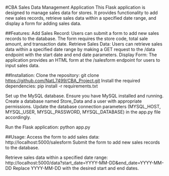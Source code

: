 #CBA Sales Data Management Application
  This Flask application is designed to manage sales data for stores. It provides functionality to add new sales records, retrieve sales data within a specified date range, and display a form for adding sales data.

##Features:
  Add Sales Record: Users can submit a form to add new sales records to the database. The form requires the store code, total sale amount, and transaction date.
  Retrieve Sales Data: Users can retrieve sales data within a specified date range by making a GET request to the /data endpoint with the start date and end date parameters.
  Display Form: The application provides an HTML form at the /salesform endpoint for users to input sales data.
  
##Installation:
  Clone the repository:
    git clone https://github.com/NatL7499/CBA_Project.git
  Install the required dependencies:
  pip install -r requirements.txt
  
  Set up the MySQL database. 
  Ensure you have MySQL installed and running. 
  Create a database named Store_Data and a user with appropriate permissions. 
  Update the database connection parameters (MYSQL_HOST, MYSQL_USER, MYSQL_PASSWORD, MYSQL_DATABASE) in the app.py file accordingly.
  
  Run the Flask application:
    python app.py
    
##Usage:
  Access the form to add sales data:
    http://localhost:5000/salesform
    Submit the form to add new sales records to the database.
    
  Retrieve sales data within a specified date range:
    http://localhost:5000/data?start_date=YYYY-MM-DD&end_date=YYYY-MM-DD
    Replace YYYY-MM-DD with the desired start and end dates.
